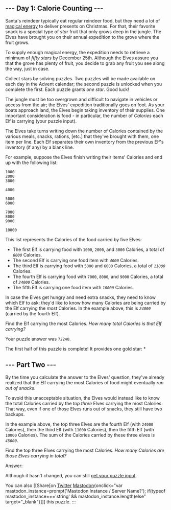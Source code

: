## \-\-- Day 1: Calorie Counting \-\--

Santa\'s reindeer typically eat regular reindeer food, but they need a
lot of [magical energy](/2018/day/25) to deliver presents on Christmas.
For that, their favorite snack is a special type of *star* fruit that
only grows deep in the jungle. The Elves have brought you on their
annual expedition to the grove where the fruit grows.

To supply enough magical energy, the expedition needs to retrieve a
minimum of *fifty stars* by December 25th. Although the Elves assure you
that the grove has plenty of fruit, you decide to grab any fruit you see
along the way, just in case.

Collect stars by solving puzzles. Two puzzles will be made available on
each day in the Advent calendar; the second puzzle is unlocked when you
complete the first. Each puzzle grants *one star*. Good luck!

The jungle must be too overgrown and difficult to navigate in vehicles
or access from the air; the Elves\' expedition traditionally goes on
foot. As your boats approach land, the Elves begin taking inventory of
their supplies. One important consideration is food - in particular, the
number of *Calories* each Elf is carrying (your puzzle input).

The Elves take turns writing down the number of Calories contained by
the various meals, snacks, rations,
[etc.]
that they\'ve brought with them, one item per line. Each Elf separates
their own inventory from the previous Elf\'s inventory (if any) by a
blank line.

For example, suppose the Elves finish writing their items\' Calories and
end up with the following list:

    1000
    2000
    3000

    4000

    5000
    6000

    7000
    8000
    9000

    10000

This list represents the Calories of the food carried by five Elves:

-   The first Elf is carrying food with `1000`, `2000`, and `3000`
    Calories, a total of *`6000`* Calories.
-   The second Elf is carrying one food item with *`4000`* Calories.
-   The third Elf is carrying food with `5000` and `6000` Calories, a
    total of *`11000`* Calories.
-   The fourth Elf is carrying food with `7000`, `8000`, and `9000`
    Calories, a total of *`24000`* Calories.
-   The fifth Elf is carrying one food item with *`10000`* Calories.

In case the Elves get hungry and need extra snacks, they need to know
which Elf to ask: they\'d like to know how many Calories are being
carried by the Elf carrying the *most* Calories. In the example above,
this is *`24000`* (carried by the fourth Elf).

Find the Elf carrying the most Calories. *How many total Calories is
that Elf carrying?*

Your puzzle answer was `72240`.

The first half of this puzzle is complete! It provides one gold star: \*

## \-\-- Part Two \-\--

By the time you calculate the answer to the Elves\' question, they\'ve
already realized that the Elf carrying the most Calories of food might
eventually *run out of snacks*.

To avoid this unacceptable situation, the Elves would instead like to
know the total Calories carried by the *top three* Elves carrying the
most Calories. That way, even if one of those Elves runs out of snacks,
they still have two backups.

In the example above, the top three Elves are the fourth Elf (with
`24000` Calories), then the third Elf (with `11000` Calories), then the
fifth Elf (with `10000` Calories). The sum of the Calories carried by
these three elves is *`45000`*.

Find the top three Elves carrying the most Calories. *How many Calories
are those Elves carrying in total?*

Answer:

Although it hasn\'t changed, you can still [get your puzzle
input](1/input).

You can also [\[Share[on
[Twitter](https://twitter.com/intent/tweet?text=I%27ve+completed+Part+One+of+%22Calorie+Counting%22+%2D+Day+1+%2D+Advent+of+Code+2022&url=https%3A%2F%2Fadventofcode%2Ecom%2F2022%2Fday%2F1&related=ericwastl&hashtags=AdventOfCode)
[Mastodon](javascript:void(0);){onclick="var mastodon_instance=prompt('Mastodon Instance / Server Name?'); if(typeof mastodon_instance==='string' && mastodon_instance.length)else"
target="_blank"}]\]] this puzzle.
:::
